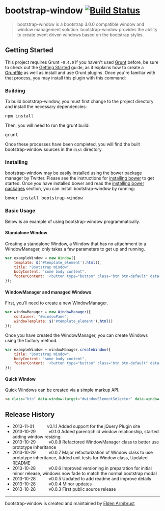# bootstrap-window [![Build Status](https://secure.travis-ci.org/earmbrust/bootstrap-window.png?branch=master)](http://travis-ci.org/earmbrust/bootstrap-window)

> bootstrap-window is a bootstrap 3.0.0 compatible window and window management solution.  bootstrap-window provides the ability to create event driven windows based on the bootstrap styles.



## Getting Started
This project requires Grunt `~0.4.0`
If you haven't used [Grunt](http://gruntjs.com/) before, be sure to check out the [Getting Started](http://gruntjs.com/getting-started) guide, as it explains how to create a [Gruntfile](http://gruntjs.com/sample-gruntfile) as well as install and use Grunt plugins. Once you're familiar with that process, you may install this plugin with this command:

### Building
To build bootstrap-window, you must first change to the project directory and install the necessary dependencies:
<pre>npm install</pre>

Then, you will need to run the grunt build:
<pre>grunt</pre>

Once these processes have been completed, you will find the built bootstrap-window sources in the `dist` directory.

### Installing
bootstrap-window may be easily installed using the bower package manager by Twitter.
Please see the instructions for [installing bower](http://bower.io/#installing-bower) to get started.
Once you have installed bower and read the [installing bower packages](http://bower.io/#installing-packages-and-dependencies) section, you can install bootstrap-window by running:
<pre>
bower install bootstrap-window
</pre>

### Basic Usage
Below is an example of using bootstrap-window programmatically.

#### Standalone Window
Creating a standalone Window, a Window that has no attachment to a WindowManager, only takes a few parameters to get up and running.
```javascript
var exampleWindow = new Window({
    template: $('#template_element').html(),
    title: "Bootstrap Window",
    bodyContent: "some body content",
    footerContent: '<button type="button" class="btn btn-default" data-dismiss="window">Close</button><button type="button" class="btn btn-primary">Submit</button>'
});
```
#### WindowManager and managed Windows
First, you'll need to create a new WindowManager.
```javascript
var windowManager = new WindowManager({
    container: "#windowPane",
    windowTemplate: $('#template_element').html()
});
```

Once you have created the WindowManager, you can create Windows using the factory method.
```javascript
var exampleWindow = windowManager.createWindow({
    title: "Bootstrap Window",
    bodyContent: "some body content",
    footerContent: '<button type="button" class="btn btn-default" data-dismiss="window">Close</button><button type="button" class="btn btn-primary">Submit</button>'
});
```


#### Quick Window
Quick Windows can be created via a simple markup API.

```html
<a class="btn" data-window-target="#windowElementSelector" data-window-title="Window Title" data-window-handle=".handleSelector">
```
## Release History
 * 2013-11-01   v0.1.1  Added support for the jQuery Plugin site
 * 2013-10-29   v0.1.0  Added parent/child window relationship, started adding window resizing
 * 2013-10-29   v0.0.8  Refactored WindowManager class to better use prototype inheritance
 * 2013-10-29   v0.0.7  Major refactorization of Window class to use prototype inheritance, Added unit tests for Window class, Updated README
 * 2013-10-28   v0.0.6  Improved versioning in preparation for initial minor release, windows now fade to match the normal bootstrap modal
 * 2013-10-28   v0.0.5  Updated to add readme and improve details
 * 2013-10-28   v0.0.4  Minor updates
 * 2013-10-28   v0.0.3  First public source release


---

bootstrap-window is created and maintained by [Elden Armbrust](http://www.linkedin.com/in/eldenarmbrust)
